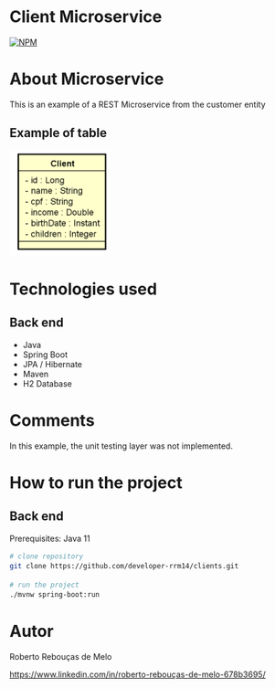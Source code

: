 # Client Microservice
[![NPM](https://img.shields.io/npm/l/react)](https://github.com/developer-rrm14/clients/blob/master/LICENSE) 

# About Microservice

This is an example of a REST Microservice from the customer entity

## Example of table
![Example of table](https://github.com/developer-rrm14/clients/blob/master/assets/table-client.png)

# Technologies used
## Back end
- Java
- Spring Boot
- JPA / Hibernate
- Maven
- H2 Database

# Comments
In this example, the unit testing layer was not implemented.

# How to run the project

## Back end
Prerequisites: Java 11

```bash
# clone repository
git clone https://github.com/developer-rrm14/clients.git

# run the project
./mvnw spring-boot:run
```

# Autor

Roberto Rebouças de Melo

https://www.linkedin.com/in/roberto-rebouças-de-melo-678b3695/

